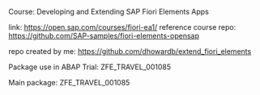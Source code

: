 Course: Developing and Extending SAP Fiori Elements Apps

link: https://open.sap.com/courses/fiori-ea1/
reference course repo: https://github.com/SAP-samples/fiori-elements-opensap

repo created by me: https://github.com/dhowardb/extend_fiori_elements

Package use in ABAP Trial: ZFE_TRAVEL_001085

Main package: ZFE_TRAVEL_001085
